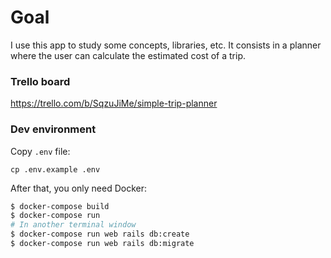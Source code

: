 # Goal
I use this app to study some concepts, libraries, etc. It consists in a planner where the user can calculate the estimated cost of a trip.

### Trello board
https://trello.com/b/SqzuJiMe/simple-trip-planner

### Dev environment

Copy `.env` file:

```
cp .env.example .env
```

After that, you only need Docker:

```bash
$ docker-compose build
$ docker-compose run
# In another terminal window
$ docker-compose run web rails db:create
$ docker-compose run web rails db:migrate
```
